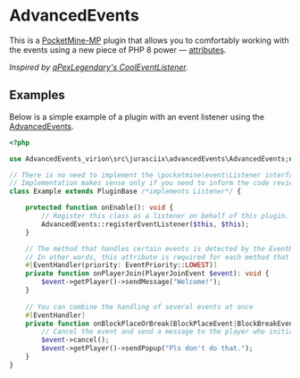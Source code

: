 # AdvancedEvents

This is a [PocketMine-MP](https://github.com/pmmp/PocketMine-MP) plugin that allows you to comfortably working with the events using a new piece of PHP 8 power — [attributes](https://www.php.net/manual/language.attributes.overview.php).

*Inspired by [qPexLegendary's CoolEventListener](https://github.com/qPexLegendary/CoolEventListener).*

## Examples

Below is a simple example of a plugin with an event listener using the [AdvancedEvents](https://github.com/JuraSciix/AdvancedEvents).

```php
<?php

use AdvancedEvents_virion\src\jurasciix\advancedEvents\AdvancedEvents;use AdvancedEvents_virion\src\jurasciix\advancedEvents\attribute\EventHandler;use pocketmine\event\block\BlockBreakEvent;use pocketmine\event\block\BlockPlaceEvent;use pocketmine\event\EventPriority;use pocketmine\event\player\PlayerJoinEvent;use pocketmine\plugin\PluginBase;

// There is no need to implement the \pocketmine\event\Listener interface.
// Implementation makes sense only if you need to inform the code reviewer that class contains event handlers.
class Example extends PluginBase /*implements Listener*/ {

    protected function onEnable(): void {
        // Register this class as a listener on behalf of this plugin.
        AdvancedEvents::registerEventListener($this, $this);
    }

    // The method that handles certain events is detected by the EventHandler attribute, unlike PM-MP.
    // In other words, this attribute is required for each method that handles events.
    #[EventHandler(priority: EventPriority::LOWEST)]
    private function onPlayerJoin(PlayerJoinEvent $event): void {
        $event->getPlayer()->sendMessage("Welcome!");
    }
    
    // You can combine the handling of several events at once
    #[EventHandler]
    private function onBlockPlaceOrBreak(BlockPlaceEvent|BlockBreakEvent $event): void {
        // Cancel the event and send a message to the player who initiated the event.
        $event->cancel();
        $event->getPlayer()->sendPopup("Pls don't do that.");
    }
}
```
